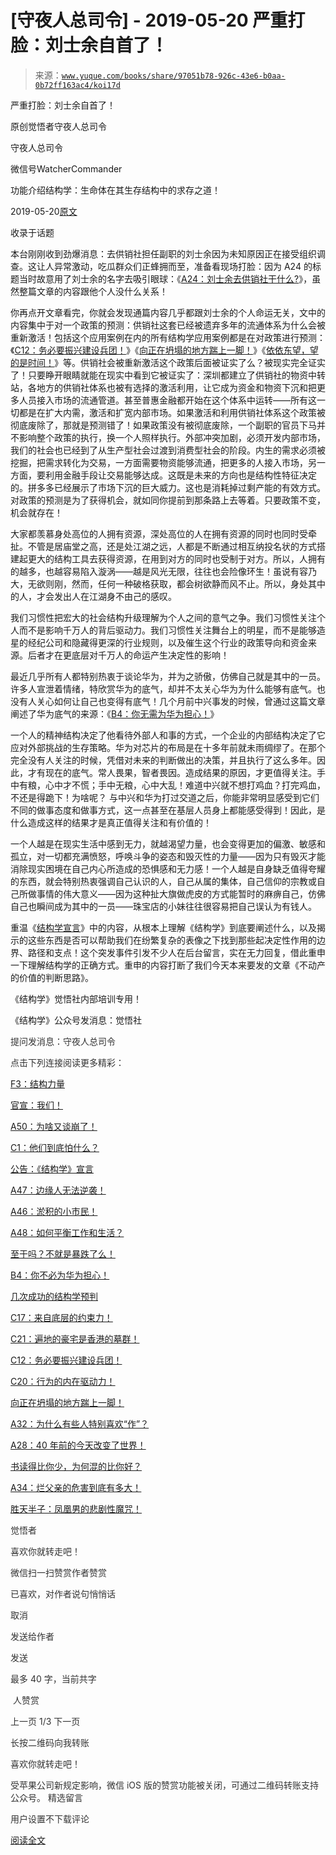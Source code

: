 # [守夜人总司令] - 2019-05-20 严重打脸：刘士余自首了！

> 来源：[`www.yuque.com/books/share/97051b78-926c-43e6-b0aa-0b72ff163ac4/koi17d`](https://www.yuque.com/books/share/97051b78-926c-43e6-b0aa-0b72ff163ac4/koi17d)



严重打脸：刘士余自首了！ 

原创觉悟者守夜人总司令 

守夜人总司令 

微信号WatcherCommander 

功能介绍结构学：生命体在其生存结构中的求存之道！ 

2019-05-20[原文](https://mp.weixin.qq.com/s?__biz=MzAxNDk1NjI2Mw==&mid=2247484521&idx=1&sn=11873ca4c05d3ca82f6ecaaf75896186&chksm=9b8a27e1acfdaef7698d6d01312f3e3960aa41fb4ab58884b351aeb3127affa92609588a2d60&scene=27#wechat_redirect&cpage=375) 

收录于话题 

本台刚刚收到劲爆消息：去供销社担任副职的刘士余因为未知原因正在接受组织调查。这让人异常激动，吃瓜群众们正蜂拥而至，准备看现场打脸：因为 A24 的标题当时故意用了刘士余的名字去吸引眼球：《[A24：刘士余去供销社干什么?](http://mp.weixin.qq.com/s?__biz=MzAxNDk1NjI2Mw==&mid=2247484249&idx=1&sn=b8af24c3440b291292b1ed4eddfcfaec&chksm=9b8a20d1acfda9c79045cf72415a403a655fcbcc03483c9b2970fd289e28f7c18a998142039c&scene=21#wechat_redirect)》，虽然整篇文章的内容跟他个人没什么关系！ 

你再点开文章看完，你就会发现通篇内容几乎都跟刘士余的个人命运无关，文中的内容集中于对一个政策的预测：供销社这套已经被遗弃多年的流通体系为什么会被重新激活！包括这个应用案例在内的所有结构学应用案例都是在对政策进行预测：《[C12：务必要振兴建设兵团！](http://mp.weixin.qq.com/s?__biz=MzAxNDk1NjI2Mw==&mid=2247484193&idx=1&sn=88c86597191d0c97a411f9ea6f7b7c5d&chksm=9b8a20a9acfda9bfae819e8e42531fe6d523dd244ef0fc0c0787ab812540108c181f7ec2ffa9&scene=21#wechat_redirect)》《[向正在坍塌的地方踹上一脚！](http://mp.weixin.qq.com/s?__biz=MzAxNDk1NjI2Mw==&mid=2247483789&idx=1&sn=5e44b7b524c3dc4bb7705f49ed0a44a3&chksm=9b8a2205acfdab139e4b1d44ef6702b09c9fbf79505340205d13fbdaa33207a997f54bee0e97&scene=21#wechat_redirect)》《[依依东望，望的是时间！](http://mp.weixin.qq.com/s?__biz=MzAxNDk1NjI2Mw==&mid=2247483947&idx=1&sn=1dcdd529b9dad09a00b6e3e2b14c8245&chksm=9b8a21a3acfda8b5fe1dae1c8979dec0be990a569bc03372af815b4e0f08913e938d57aa6b25&scene=21#wechat_redirect)》等。供销社会被重新激活这个政策后面被证实了么？被现实完全证实了！只要睁开眼睛就能在现实中看到它被证实了：深圳都建立了供销社的物资中转站，各地方的供销社体系也被有选择的激活利用，让它成为资金和物资下沉和把更多人员接入市场的流通管道。甚至普惠金融都开始在这个体系中运转——所有这一切都是在扩大内需，激活和扩宽内部市场。如果激活和利用供销社体系这个政策被彻底废除了，那就是预测错了！如果政策没有被彻底废除，一个副职的官员下马并不影响整个政策的执行，换一个人照样执行。外部冲突加剧，必须开发内部市场，我们的社会也已经到了从生产型社会过渡到消费型社会的阶段。内生的需求必须被挖掘，把需求转化为交易，一方面需要物资能够流通，把更多的人接入市场，另一方面，要利用金融手段让交易能够达成。这既是未来的方向也是结构性特征决定的。拼多多已经展示了市场下沉的巨大威力。这也是消耗掉过剩产能的有效方式。对政策的预测是为了获得机会，就如同你提前到那条路上去等着。只要政策不变，机会就存在！ 

大家都羡慕身处高位的人拥有资源，深处高位的人在拥有资源的同时也同时受牵扯。不管是居庙堂之高，还是处江湖之远，人都是不断通过相互纳投名状的方式搭建起更大的结构工具去获得资源，在用到对方的同时也受制于对方。所以，人拥有的越多，也越容易陷入漩涡——越是风光无限，往往也会险像环生！虽说有容乃大，无欲则刚，然而，任何一种破格获取，都会树欲静而风不止。所以，身处其中的人，才会发出人在江湖身不由己的感叹。 

我们习惯性把宏大的社会结构升级理解为个人之间的意气之争。我们习惯性关注个人而不是影响千万人的背后驱动力。我们习惯性关注舞台上的明星，而不是能够造星的经纪公司和隐藏得更深的行业规则，以及催生这个行业的政策导向和资金来源。后者才在更底层对千万人的命运产生决定性的影响！ 

最近几乎所有人都特别热衷于谈论华为，并为之骄傲，仿佛自己就是其中的一员。许多人宣泄着情绪，特欣赏华为的底气，却并不太关心华为为什么能够有底气。也没有人关心如何让自己也变得有底气！几个月前中兴事发的时候，曾通过这篇文章阐述了华为底气的来源：《[B4：你无需为华为担心！](http://mp.weixin.qq.com/s?__biz=MzAxNDk1NjI2Mw==&mid=2247484272&idx=1&sn=b63b21dd8e2aec97201f452c0efd7175&chksm=9b8a20f8acfda9eeb379304169ddf23955b121150036cd27ea282a67cf52c9226120b51a5c96&scene=21#wechat_redirect)》 

一个人的精神结构决定了他看待外部人和事的方式，一个企业的内部结构决定了它应对外部挑战的生存策略。华为对芯片的布局是在十多年前就未雨绸缪了。在那个完全没有人关注的时候，凭借对未来的判断做出的决策，并且执行了这么多年。因此，才有现在的底气。常人畏果，智者畏因。造成结果的原因，才更值得关注。手中有粮，心中才不慌；手中无粮，心中大乱！难道中兴就不想打鸡血？打完鸡血，不还是得跪下！为啥呢？ 与中兴和华为打过交道之后，你能非常明显感受到它们不同的做事态度和做事方式，这一点甚至在基层人员身上都能感受得到！因此，是什么造成这样的结果才是真正值得关注和有价值的！ 

一个人越是在现实生活中感到无力，就越渴望力量，也会变得更加的偏激、敏感和孤立，对一切都充满愤怒，呼唤斗争的姿态和毁灭性的力量——因为只有毁灭才能消除现实困境在自己内心所造成的恐惧感和无力感！一个人越是自身缺乏值得夸耀的东西，就会特别热衷强调自己认识的人，自己从属的集体，自己信仰的宗教或自己所做事情的伟大意义——因为这种扯大旗做虎皮的方式能暂时的麻痹自己，仿佛自己也瞬间成为其中的一员——珠宝店的小妹往往很容易把自己误认为有钱人。 

重温《[结构学宣言](http://mp.weixin.qq.com/s?__biz=MzAxNDk1NjI2Mw==&mid=2247484505&idx=1&sn=95b4424393e36eda97e76284318a3f38&chksm=9b8a27d1acfdaec7c00ce60807bd673a33454adf9b992a8ef9b44687a93b333dcf676d0b77c3&scene=21#wechat_redirect)》中的内容，从根本上理解《结构学》到底要阐述什么，以及揭示的这些东西是否可以帮助我们在纷繁复杂的表像之下找到那些起决定性作用的边界、路径和支点！这个突发事件引发不少人在后台留言，实在无力回复，借此重申一下理解结构学的正确方式。重申的内容打断了我们今天本来要发的文章《不动产的价值的判断思路》。 

《结构学》觉悟社内部培训专用！ 

《结构学》公众号发消息：觉悟社  

<ne-card data-card-name="image" data-card-type="inline" id="X9pDa" data-event-boundary="card" style="color: rgb(51, 51, 51);">

提问发消息：守夜人总司令  

<ne-card data-card-name="image" data-card-type="inline" id="oLTdD" data-event-boundary="card" style="color: rgb(51, 51, 51);">

点击下列连接阅读更多精彩： 

[F3：结构力量](http://mp.weixin.qq.com/s?__biz=MzAxNDk1NjI2Mw==&mid=2247484256&idx=1&sn=f10d9c530bfd6ea08b25d4bec657c13a&chksm=9b8a20e8acfda9fee057f2df26790f905c898132cac91d833d14e636edb00c20514d63189a88&scene=21#wechat_redirect) 

[官宣：我们！](http://mp.weixin.qq.com/s?__biz=MzAxNDk1NjI2Mw==&mid=2247484497&idx=1&sn=147a68361ac03d759ecc96be15ec1b41&chksm=9b8a27d9acfdaecf2cc2b77b5281f119a363a849fd20cd5ddc0123e324c65616b54f9d084e86&scene=21#wechat_redirect) 

[A50：为啥又谈崩了！](http://mp.weixin.qq.com/s?__biz=MzAxNDk1NjI2Mw==&mid=2247484515&idx=1&sn=d5912e7e1901f7fae49d39a99d8e3b6a&chksm=9b8a27ebacfdaefde82ea607527b72552b9bca352e99f6f0875ba5b7beeddd16879b85802bde&scene=21#wechat_redirect) 

[C1：他们到底怕什么？](http://mp.weixin.qq.com/s?__biz=MzAxNDk1NjI2Mw==&mid=2247483898&idx=1&sn=1b0a50386e9e89d2750dec717236f0aa&chksm=9b8a2272acfdab64235b35ee5e91b8cac6172144207251636e1345fc570aa1601f59eff7f442&scene=21#wechat_redirect) 

[公告：《结构学》宣言](http://mp.weixin.qq.com/s?__biz=MzAxNDk1NjI2Mw==&mid=2247484505&idx=1&sn=95b4424393e36eda97e76284318a3f38&chksm=9b8a27d1acfdaec7c00ce60807bd673a33454adf9b992a8ef9b44687a93b333dcf676d0b77c3&scene=21#wechat_redirect) 

[A47：边缘人无法逆袭！](http://mp.weixin.qq.com/s?__biz=MzAxNDk1NjI2Mw==&mid=2247484476&idx=1&sn=42cd8e7b62b1c430768fe9583a9715b4&chksm=9b8a27b4acfdaea2f7ac778f91e72c9b69a725224a18c6d576f3de7caf0ff91a040bf5622645&scene=21#wechat_redirect) 

[A46：淤积的小市民！](http://mp.weixin.qq.com/s?__biz=MzAxNDk1NjI2Mw==&mid=2247484472&idx=1&sn=f5df702c026dbb04688151086cdf7493&chksm=9b8a27b0acfdaea6ed5b712d94b3725bf8e322b39101916f48f935c102c433e9c7239b596c9f&scene=21#wechat_redirect) 

[A48：如何平衡工作和生活？](http://mp.weixin.qq.com/s?__biz=MzAxNDk1NjI2Mw==&mid=2247484481&idx=1&sn=ad43fc5feea038e47fa50dae514a9390&chksm=9b8a27c9acfdaedf3b7751343bd2b16a86fbeddb1896e4a24bfcbe589f4bfe8454ea656fa390&scene=21#wechat_redirect) 

[至于吗？不就是暴跌了么！](http://mp.weixin.qq.com/s?__biz=MzAxNDk1NjI2Mw==&mid=2247484485&idx=1&sn=f1d05e391097d5825dda573daac7c915&chksm=9b8a27cdacfdaedb5e407f49895fc3e77953af53b2e0424056fab5c66e7c51d7ab48d352f695&scene=21#wechat_redirect) 

[B4：你不必为华为担心！](http://mp.weixin.qq.com/s?__biz=MzIzMDYwOTM0Mg==&mid=2247483951&idx=1&sn=7850925e07db502ec2116efe0211318f&chksm=e8b19afedfc613e816bdef573343dbe2127c92d828c071510a8a8b9cb98384cdc7a6dbf8fbdd&scene=21#wechat_redirect) 

[几次成功的结构学预判](http://mp.weixin.qq.com/s?__biz=MzAxNDk1NjI2Mw==&mid=2247484266&idx=1&sn=02ab915e029cbe24d91712f741b3f37c&chksm=9b8a20e2acfda9f4498a5c76204c101ab26e7311f2fb7d3043de108d4ff6e18d72a1c889a569&scene=21#wechat_redirect) 

[C17：来自底层的约束力！](http://mp.weixin.qq.com/s?__biz=MzAxNDk1NjI2Mw==&mid=2247484360&idx=1&sn=a833473eb3a45e0c0aecf4acfcfd87f3&chksm=9b8a2040acfda9566605a3e4ec4640b1fc591a3b848f869a7ce6ebaf7cd06bc75cd184004041&scene=21#wechat_redirect) 

[C21：遍地的豪宅是香港的墓群！](http://mp.weixin.qq.com/s?__biz=MzAxNDk1NjI2Mw==&mid=2247484408&idx=1&sn=f6d2373a67b2e0cf10f5240bd0d64b69&chksm=9b8a2070acfda966dd729b703680a29ae2cfd1ccb1838f38031e8aa003ee6c4fcf72a7990b0a&scene=21#wechat_redirect) 

[C12：务必要振兴建设兵团！](http://mp.weixin.qq.com/s?__biz=MzAxNDk1NjI2Mw==&mid=2247484193&idx=1&sn=88c86597191d0c97a411f9ea6f7b7c5d&chksm=9b8a20a9acfda9bfae819e8e42531fe6d523dd244ef0fc0c0787ab812540108c181f7ec2ffa9&scene=21#wechat_redirect) 

[C20：行为的内在驱动力！](https://mp.weixin.qq.com/s?__biz=MzIzMDYwOTM0Mg==&mid=2247484003&idx=1&sn=a62ddbccc64f9f19890c0dff9605b6f7&scene=21#wechat_redirect) 

[向正在坍塌的地方踹上一脚！](http://mp.weixin.qq.com/s?__biz=MzAxNDk1NjI2Mw==&mid=2247483789&idx=1&sn=5e44b7b524c3dc4bb7705f49ed0a44a3&chksm=9b8a2205acfdab139e4b1d44ef6702b09c9fbf79505340205d13fbdaa33207a997f54bee0e97&scene=21#wechat_redirect) 

[A32：为什么有些人特别喜欢“作”？](http://mp.weixin.qq.com/s?__biz=MzAxNDk1NjI2Mw==&mid=2247484403&idx=1&sn=a291e8322913517a91725b82912a804f&chksm=9b8a207bacfda96d339c5a416fe350e324cfb86c0f0d90c25418967230097892bb8be32eb5ff&scene=21#wechat_redirect) 

[A28：40 年前的今天改变了世界！](http://mp.weixin.qq.com/s?__biz=MzAxNDk1NjI2Mw==&mid=2247484305&idx=1&sn=34b19d12210bf9f765c6eb615b787ac6&chksm=9b8a2019acfda90fff45ea8c17ccb37c75e04c7420ad9b303a0fb0069110cee644e6f592d95f&scene=21#wechat_redirect) 

[书读得比你少，为何混的比你好？](http://mp.weixin.qq.com/s?__biz=MzAxNDk1NjI2Mw==&mid=2247484296&idx=1&sn=b0e0f11f50023aa8a20e8eeb51d39e10&chksm=9b8a2000acfda916885455b30687e2f18099abba31c78b2fabb95ca1b89ddc40f2415317d368&scene=21#wechat_redirect) 

[A34：烂父亲的危害到底有多大！](http://mp.weixin.qq.com/s?__biz=MzAxNDk1NjI2Mw==&mid=2247484348&idx=1&sn=944a6aac1e8035011b56508ea74fb48e&chksm=9b8a2034acfda922b803681a568bf7b75ce8342cf507080d2e636098b7ee9dfc1391836f7341&scene=21#wechat_redirect) 

[胜天半子：凤凰男的悲剧性魔咒！](http://mp.weixin.qq.com/s?__biz=MzAxNDk1NjI2Mw==&mid=2247484459&idx=1&sn=3af333a7d8f81253f730e57ba86f6f11&chksm=9b8a27a3acfdaeb524c155bcc629f472e273558add2d9c91ca3295d08144bd6d7d26ed757e6c&scene=21#wechat_redirect) 

觉悟者 

喜欢你就转走吧！ 

微信扫一扫赞赏作者赞赏 

已喜欢，对作者说句悄悄话 

取消 

发送给作者 

发送 

最多 40 字，当前共字 

 人赞赏 

上一页 1/3 下一页 

长按二维码向我转账 

喜欢你就转走吧！ 

受苹果公司新规定影响，微信 iOS 版的赞赏功能被关闭，可通过二维码转账支持公众号。 <ne-h3 id="zVyDb" data-lake-id="zVyDb"><ne-heading-ext><ne-heading-anchor></ne-heading-anchor><ne-heading-fold></ne-heading-fold></ne-heading-ext><ne-heading-content>精选留言</ne-heading-content></ne-h3> 

用户设置不下载评论 

[阅读全文](https://t.zsxq.com/NvZnIma)</ne-card></ne-card>